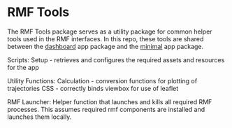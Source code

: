# RMF Tools

The RMF Tools package serves as a utility package for common helper tools used in the RMF interfaces. In this repo, these tools are shared between the [dashboard](https://github.com/open-rmf/rmf-web/tree/main/packages/dashboard) app package and the [minimal](https://github.com/open-rmf/rmf-web/tree/main/packages/minimal) app package.

Scripts:
Setup - retrieves and configures the required assets and resources for the app

Utility Functions:
Calculation - conversion functions for plotting of trajectories
CSS - correctly binds viewbox for use of leaflet

RMF Launcher:
Helper function that launches and kills all required RMF processes. This assumes required rmf components are installed and launches them locally.
